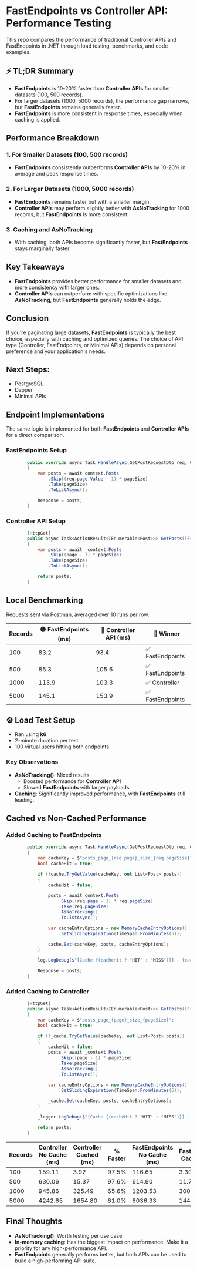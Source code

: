 # FastEndpoints vs Controller API: Performance Testing

This repo compares the performance of traditional Controller APIs and FastEndpoints in .NET through load testing, benchmarks, and code examples.

## ⚡ TL;DR Summary

- **FastEndpoints** is 10-20% faster than **Controller APIs** for smaller datasets (100, 500 records).
- For larger datasets (1000, 5000 records), the performance gap narrows, but **FastEndpoints** remains generally faster.
- **FastEndpoints** is more consistent in response times, especially when caching is applied.

## Performance Breakdown

### 1. For Smaller Datasets (100, 500 records)
- **FastEndpoints** consistently outperforms **Controller APIs** by 10-20% in average and peak response times.

### 2. For Larger Datasets (1000, 5000 records)
- **FastEndpoints** remains faster but with a smaller margin.
- **Controller APIs** may perform slightly better with **AsNoTracking** for 1000 records, but **FastEndpoints** is more consistent.

### 3. Caching and AsNoTracking
- With caching, both APIs become significantly faster, but **FastEndpoints** stays marginally faster.

## Key Takeaways
- **FastEndpoints** provides better performance for smaller datasets and more consistency with larger ones.
- **Controller APIs** can outperform with specific optimizations like **AsNoTracking**, but **FastEndpoints** generally holds the edge.

## Conclusion
If you're paginating large datasets, **FastEndpoints** is typically the best choice, especially with caching and optimized queries. The choice of API type (Controller, FastEndpoints, or Minimal APIs) depends on personal preference and your application's needs.

## Next Steps:
- PostgreSQL
- Dapper
- Minimal APIs

## Endpoint Implementations

The same logic is implemented for both **FastEndpoints** and **Controller APIs** for a direct comparison.
### FastEndpoints Setup
```csharp
        public override async Task HandleAsync(GetPostRequestDto req, CancellationToken ct)
        {
            var posts = await context.Posts
                .Skip((req.page.Value - 1) * pageSize)
                .Take(pageSize)
                .ToListAsync();

            Response = posts;
        }
```

### Controller API Setup
```csharp
        [HttpGet]
        public async Task<ActionResult<IEnumerable<Post>>> GetPosts([FromQuery] int pageSize,[FromQuery] int page = 1)
        {
            var posts = await _context.Posts
                .Skip((page - 1) * pageSize)
                .Take(pageSize)
                .ToListAsync();

            return posts;
        }
```

## Local Benchmarking

Requests sent via Postman, averaged over 10 runs per row.

| Records | 🟣 FastEndpoints (ms) | 🔵 Controller API (ms) | 🏁 Winner |
| ------- | --------------------- | ---------------------- | -------- |
| 100     | 83.2                  | 93.4                   | ✅ FastEndpoints |
| 500     | 85.3                  | 105.6                  | ✅ FastEndpoints |
| 1000    | 113.9                 | 103.3                  | ✅ Controller |
| 5000    | 145.1                 | 153.9                  | ✅ FastEndpoints |

## ⚙️ Load Test Setup

- Ran using **k6**
- 2-minute duration per test
- 100 virtual users hitting both endpoints

### Key Observations
- **AsNoTracking()**: Mixed results
  - Boosted performance for **Controller API**
  - Slowed **FastEndpoints** with larger payloads
- **Caching**: Significantly improved performance, with **FastEndpoints** still leading.

## Cached vs Non-Cached Performance
### Added Caching to FastEndpoints
```csharp
        public override async Task HandleAsync(GetPostRequestDto req, CancellationToken ct)
        {
            var cacheKey = $"posts_page_{req.page}_size_{req.pageSize}";
            bool cacheHit = true;

            if (!cache.TryGetValue(cacheKey, out List<Post> posts))
            {
                cacheHit = false;

                posts = await context.Posts
                    .Skip((req.page - 1) * req.pageSize)
                    .Take(req.pageSize)
                    .AsNoTracking()
                    .ToListAsync();

                var cacheEntryOptions = new MemoryCacheEntryOptions()
                    .SetSlidingExpiration(TimeSpan.FromMinutes(5));

                cache.Set(cacheKey, posts, cacheEntryOptions);
            }

            log.LogDebug($"[Cache {(cacheHit ? "HIT" : "MISS")}] - {cacheKey}");

            Response = posts;
        }
```
### Added Caching to Controller
```csharp
        [HttpGet]
        public async Task<ActionResult<IEnumerable<Post>>> GetPosts([FromQuery] int pageSize,[FromQuery] int page = 1)
        {
            var cacheKey = $"posts_page_{page}_size_{pageSize}";
            bool cacheHit = true;

            if (!_cache.TryGetValue(cacheKey, out List<Post> posts))
            {
                cacheHit = false;
                posts = await _context.Posts
                    .Skip((page - 1) * pageSize)
                    .Take(pageSize)
                    .AsNoTracking()
                    .ToListAsync();

                var cacheEntryOptions = new MemoryCacheEntryOptions()
                    .SetSlidingExpiration(TimeSpan.FromMinutes(5));

                _cache.Set(cacheKey, posts, cacheEntryOptions);
            }

            _logger.LogDebug($"[Cache {(cacheHit ? "HIT" : "MISS")}] - {cacheKey}");

            return posts;
        }
```

| Records | Controller No Cache (ms) | Controller Cached (ms) | % Faster | FastEndpoints No Cache (ms) | FastEndpoints Cached (ms) | % Faster |
| ------- | ------------------------ | ----------------------- | -------- | -------------------------- | ------------------------- | -------- |
| 100     | 159.11                   | 3.92                    | 97.5%    | 116.65                     | 3.30                      | 97.2%    |
| 500     | 630.06                   | 15.37                   | 97.6%    | 614.90                     | 11.71                     | 98.1%    |
| 1000    | 945.86                   | 325.49                  | 65.6%    | 1203.53                    | 300.18                    | 75.1%    |
| 5000    | 4242.65                  | 1654.80                 | 61.0%    | 6036.33                    | 1444.51                   | 76.1%    |

## Final Thoughts

- **AsNoTracking()**: Worth testing per use case.
- **In-memory caching**: Has the biggest impact on performance. Make it a priority for any high-performance API.
- **FastEndpoints** generally performs better, but both APIs can be used to build a high-performing API suite.
